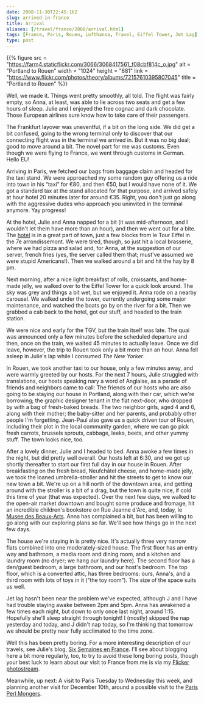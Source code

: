 ```yaml
--- 
date: 2008-11-30T22:45:16Z
slug: arrived-in-france
title: Arrival
aliases: [/travel/france/2008/arrival.html]
tags: [France, Paris, Rouen, Lufthansa, Travel, Eiffel Tower, Jet Lag]
type: post
---
```


{{% figure
  src    = "https://farm4.staticflickr.com/3066/3068417561_f08cbf814c_o.jpg"
  alt    = "Portland to Rouen"
  width  = "1024"
  height = "681"
  link   = "https://www.flickr.com/photos/theory/albums/72157610395807045"
  title  = "Portland to Rouen"
%}}

Well, we made it. Things went pretty smoothly, all told. The flight was fairly
empty, so Anna, at least, was able to lie across two seats and get a few hours
of sleep. Julie and I enjoyed the free cognac and dark chocolate. Those European
airlines sure know how to take care of their passengers.

The Frankfurt layover was uneventful, if a bit on the long side. We did get a
bit confused, going to the wrong terminal only to discover that our connecting
flight was in the terminal we arrived in. But it was no big deal; good to move
around a bit. The novel part for me was customs. Even though we were flying to
France, we went through customs in German. Hello EU!

Arriving in Paris, we fetched our bags from baggage claim and headed for the
taxi stand. We were approached my some random guy offering us a ride into town
in his “taxi” for €80, and then €50, but I would have none of it. We got a
standard tax at the stand allocated for that purpose, and arrived safely at hour
hotel 20 minutes later for around €35. Right, you don't just go along with the
aggressive dudes who approach you uninvited in the terminal anymore. Yay
progress!

At the hotel, Julie and Anna napped for a bit (it was mid-afternoon, and I
wouldn't let them have more than an hour), and then we went out for a bite. The
[hotel] is in a great part of town, just a few blocks from le Tour Eiffel in the
7e arrondissemont. We were tired, though, so just hit a local brasserie, where
we had pizza and salad and, for Anna, at the suggestion of our server, french
fries (yes, the server called them that; must've assumed we were stupid
Americans!). Then we walked around a bit and hit the hay by 8 pm.

Next morning, after a nice light breakfast of rolls, croissants, and home-made
jelly, we walked over to the Eiffel Tower for a quick look around. The sky was
grey and things a bit wet, but we enjoyed it. Anna rode on a nearby carousel. We
walked under the tower, currently undergoing some major maintenance, and watched
the boats go by on the river for a bit. Then we grabbed a cab back to the hotel,
got our stuff, and headed to the train station.

We were nice and early for the TGV, but the train itself was late. The quai was
announced only a few minutes before the scheduled departure and then, once on
the train, we waited 45 minutes to actually leave. Once we did leave, however,
the trip to Rouen took only a bit more than an hour. Anna fell asleep in Julie's
lap while I consumed *The New Yorker*.

In Rouen, we took another taxi to our house, only a few minutes away, and were
warmly greeted by our hosts. For the next 7 hours, Julie struggled with
translations, our hosts speaking nary a word of Anglaise, as a parade of friends
and neighbors came to call: The friends of our hosts who are also going to be
staying our house in Portland, along with their car, which we're borrowing; the
graphic designer tenant in the flat next-door, who dropped by with a bag of
fresh-baked breads. The two neighbor girls, aged 4 and 6, along with their
mother; the baby-sitter and her parents, and probably other people I'm
forgetting. Jean-Paul also gave us a quick driven tour of Rouen, including their
plot in the local community garden, where we can go pick fresh carrots, brussels
sprouts, cabbage, leeks, beets, and other yummy stuff. The town looks nice, too.

After a lovely dinner, Julie and I headed to bed. Anna awoke a few times in the
night, but did pretty well overall. Our hosts left at 6:30, and we got up
shortly thereafter to start our first full day in our house in Rouen. After
breakfasting on the fresh bread, Neufchâtel cheese, and home-made jelly, we took
the loaned umbrella-stroller and hit the streets to get to know our new town a
bit. We're up on a hill north of the downtown area, and getting around with the
stroller is a bit of a drag, but the town is quite nice, if cold this time of
year (that was expected). Over the next few days, we walked to the open-air
market downtown and bought some produce and fromage, hit an incredible
children's bookstore on Rue Jeanne d'Arc, and, today, le [Musee des Beaux-Arts].
Anna has complained a bit, but has been willing to go along with our exploring
plans so far. We'll see how things go in the next few days.

The house we're staying in is pretty nice. It's actually three very narrow flats
combined into one moderately-sized house. The first floor has an entry way and
bathroom, a media room and dining room, and a kitchen and laundry room (no
dryer; we hang our laundry here). The second floor has a den/guest bedroom, a
large bathroom, and our host's bedroom. The top floor, which is a converted
attic, has three bedrooms: ours, Anna's, and a third room with lots of toys in
it (“the toy room”). The size of the space suits us well.

Jet lag hasn't been near the problem we've expected, although J and I have had
trouble staying awake between 2pm and 5pm. Anna has awakened a few times each
night, but down to only once last night, around 1:15. Hopefully she'll sleep
straight through tonight! I (mostly) skipped the nap yesterday and today, and J
didn't nap today, so I'm thinking that tomorrow we should be pretty near fully
acclimated to the time zone.

Well this has been pretty boring. For a more interesting description of our
travels, see Julie's blog, [Six Semaines en France]. I'll see about blogging
here a bit more regularly, too, to try to avoid these long boring posts, though
your best luck to learn about our visit to France from me is via my [Flicker
photostream].

Meanwhile, up next: A visit to Paris Tuesday to Wednesday this week, and
planning another visit for December 10th, around a possible visit to the [Paris
Perl Mongers].

  [hotel]: http://www.hotelvaladon.com/
    "Hôtel Valadon Paris — between rue cler market and eiffel tower"
  [Musee des Beaux-Arts]: http://www.rouen-musees.com/index.php?idR=12
  [Six Semaines en France]: http://strongrrl.blogspot.com/
  [Flicker photostream]: http://flickr.com/photos/theory/
  [Paris Perl Mongers]: http://paris.mongueurs.net/ "Paris Perl Mongueu(r|se)s"
